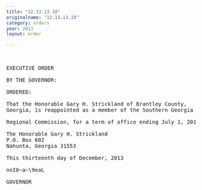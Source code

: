 ```yaml
---
title: "12.13.13.18"
originalname: "12.13.13.18"
category: orders
year: 2013
layout: order

---
```

<pre>
 

EXECUTIVE ORDER

BY THE GOVERNOR:

ORDERED:

That the Honorable Gary H. Strickland of Brantley County,
Georgia, is reappointed as a member of the Southern Georgia

Regional Commission, for a term of office ending July 1, 2015.

The Honorable Gary H. Strickland
P.O. Box 602
Nahunta, Georgia 31553

This thirteenth day of December, 2013

nnI0~a~\9eaL

GOVERNOR

</pre>
